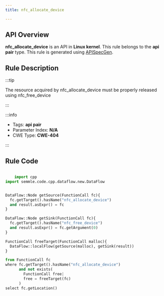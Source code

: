 ```yaml
---
title: nfc_allocate_device

---
```



## API Overview
**nfc_allocate_device** is an API in **Linux kernel**. This rule belongs to the **api pair** type. This rule is generated using [APISpecGen](../../tools/APISpecGen).
## Rule Description

:::tip

The resource acquired by nfc_allocate_device must be properly released using nfc_free_device

:::

:::info

- Tags: **api pair**
- Parameter Index: **N/A**
- CWE Type: **CWE-404**

:::

## Rule Code
```python

    import cpp
import semmle.code.cpp.dataflow.new.DataFlow


DataFlow::Node getSource(FunctionCall fc){
  fc.getTarget().hasName("nfc_allocate_device")
  and result.asExpr() = fc
}

DataFlow::Node getSink(FunctionCall fc){
  fc.getTarget().hasName("nfc_free_device")
  and result.asExpr() = fc.getArgument(0)
}

FunctionCall freeTarget(FunctionCall malloc){
  DataFlow::localFlow(getSource(malloc), getSink(result))
}

from FunctionCall fc
where fc.getTarget().hasName("nfc_allocate_device")
      and not exists(
        FunctionCall free| 
        free = freeTarget(fc)
      )
select fc.getLocation()

    
```